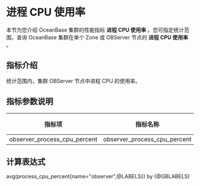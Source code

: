 # 进程 CPU 使用率

本节为您介绍 OceanBase 集群的性能指标 **进程 CPU 使用率** 。您可指定统计范围，查询 OceanBase 集群在单个 Zone 或 OBServer 节点的 **进程 CPU 使用率** 。

## 指标介绍

统计范围内，集群 OBServer 节点中进程 CPU 的使用率。

## 指标参数说明

| **指标项** |   **指标名称**   | **单位** |
|---------|--------------|--------|
| observer_process_cpu_percent   | observer_process_cpu_percent | %     |

## 计算表达式

avg(process_cpu_percent{name="observer",@LABELS}) by (@GBLABELS)
